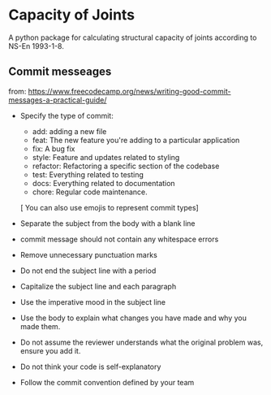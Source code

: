 # Capacity of Joints
A python package for calculating structural capacity of joints according to NS-En 1993-1-8.

## Commit messeages
from: https://www.freecodecamp.org/news/writing-good-commit-messages-a-practical-guide/

 - Specify the type of commit:
   - add: adding a new file
   - feat: The new feature you're adding to a particular application
   - fix: A bug fix
   - style: Feature and updates related to styling
   - refactor: Refactoring a specific section of the codebase
   - test: Everything related to testing
   - docs: Everything related to documentation
   - chore: Regular code maintenance.
   
   [ You can also use emojis to represent commit types]
 
- Separate the subject from the body with a blank line

- commit message should not contain any whitespace errors
- Remove unnecessary punctuation marks
- Do not end the subject line with a period
- Capitalize the subject line and each paragraph
- Use the imperative mood in the subject line
- Use the body to explain what changes you have made and why you made them.
- Do not assume the reviewer understands what the original problem was, ensure you add it.
- Do not think your code is self-explanatory
- Follow the commit convention defined by your team